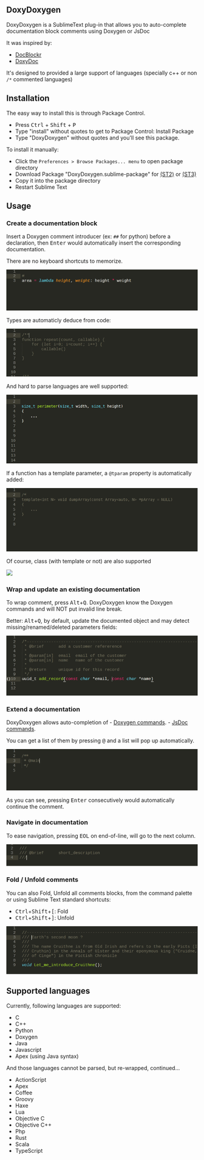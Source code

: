 ## DoxyDoxygen

DoxyDoxygen is a SublimeText plug-in that allows you to auto-complete documentation block comments using Doxygen or JsDoc

It was inspired by:
   - [DocBlockr](https://github.com/spadgos/sublime-jsdocs)
   - [DoxyDoc](https://github.com/Rapptz/DoxyDoc)

It's designed to provided a large support of languages (specially c++ or non `/*` commented languages)


## Installation

The easy way to install this is through Package Control.
   - Press <kbd>Ctrl</kbd> + <kbd>Shift</kbd> + <kbd>P</kbd>
   - Type "install" without quotes to get to Package Control: Install Package
   - Type "DoxyDoxygen" without quotes and you'll see this package.

To install it manually:
   - Click the ```Preferences > Browse Packages... menu``` to open package directory
   - Download Package "DoxyDoxygen.sublime-package" for [(ST2)](http://20tauri.free.fr/DoxyDoxygen/lastest/ST2/DoxyDoxygen.sublime-package) or [(ST3)](http://20tauri.free.fr/DoxyDoxygen/lastest/ST3/DoxyDoxygen.sublime-package)
   - Copy it into the package directory
   - Restart Sublime Text

## Usage

### Create a documentation block

Insert a Doxygen comment introducer (ex: `##` for python) before a declaration, then <kbd>Enter</kbd> would automatically insert the corresponding documentation.

There are no keyboard shortcuts to memorize.

![](https://raw.githubusercontent.com/20Tauri/DoxyDoxygen/master/images/python.gif)

Types are automaticly deduce from code:

![](https://raw.githubusercontent.com/20Tauri/DoxyDoxygen/master/images/javascript.gif)

And hard to parse languages are well supported:

![](https://raw.githubusercontent.com/20Tauri/DoxyDoxygen/master/images/function.gif)

If a function has a template parameter, a `@tparam` property is automatically added:

![](https://raw.githubusercontent.com/20Tauri/DoxyDoxygen/master/images/template.gif)

Of course, class (with template or not) are also supported

![](https://raw.githubusercontent.com/20Tauri/DoxyDoxygen/master/images/templateclass.gif)

### Wrap and update an existing documentation

To wrap comment, press <kbd>Alt</kbd>+<kbd>Q</kbd>.
DoxyDoxygen know the Doxygen commands and will NOT put invalid line break.

Better: <kbd>Alt</kbd>+<kbd>Q</kbd>, by default, update the documented object and may detect missing/renamed/deleted parameters fields:

![](https://raw.githubusercontent.com/20Tauri/DoxyDoxygen/master/images/reformat_advanced.gif)

### Extend a documentation

DoxyDoxygen allows auto-completion of
    - [Doxygen commands](http://www.stack.nl/~dimitri/doxygen/manual/commands.html).
    - [JsDoc commands](http://usejsdoc.org/).

You can get a list of them by pressing <kbd>@</kbd> and a list will pop up automatically.

![](https://raw.githubusercontent.com/20Tauri/DoxyDoxygen/master/images/dox.gif)

As you can see, pressing <kbd>Enter</kbd> consecutively would automatically continue the comment.

### Navigate in documentation

To ease navigation, pressing <kbd>EOL</kbd> on end-of-line, will go to the next column.

![](https://raw.githubusercontent.com/20Tauri/DoxyDoxygen/master/images/eol.gif)

### Fold / Unfold comments

You can also Fold, Unfold all comments blocks, from the command palette or using Sublime Text standard shortcuts:
   -  <kbd>Ctrl</kbd>+<kbd>Shift</kbd>+<kbd>[</kbd>: Fold
   -  <kbd>Ctrl</kbd>+<kbd>Shift</kbd>+<kbd>]</kbd>: Unfold

![](https://raw.githubusercontent.com/20Tauri/DoxyDoxygen/master/images/fold.gif)

## Supported languages

Currently, following languages are supported:
   - C
   - C++
   - Python
   - Doxygen
   - Java
   - Javascript
   - Apex (using Java syntax)

And those languages cannot be parsed, but re-wrapped, continued...
   - ActionScript
   - Apex
   - Coffee
   - Groovy
   - Haxe
   - Lua
   - Objective C
   - Objective C++
   - Php
   - Rust
   - Scala
   - TypeScript
